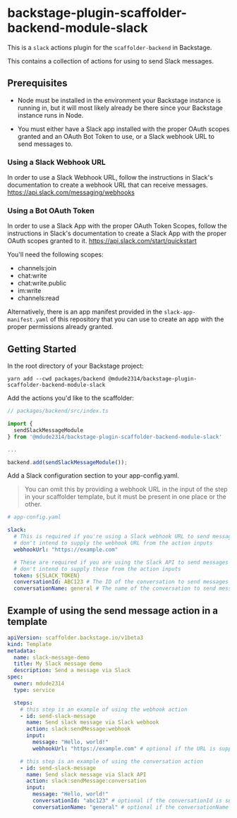 # backstage-plugin-scaffolder-backend-module-slack

This is a `slack` actions plugin for the `scaffolder-backend` in Backstage.

This contains a collection of actions for using to send Slack messages.

## Prerequisites

- Node must be installed in the environment your Backstage instance is running in, but it will most likely already be there since your Backstage instance runs in Node.

- You must either have a Slack app installed with the proper OAuth scopes granted and an OAuth Bot Token to use, or a Slack webhook URL to send messages to.

### Using a Slack Webhook URL

In order to use a Slack Webhook URL, follow the instructions in Slack's documentation to create a webhook URL that can receive messages. https://api.slack.com/messaging/webhooks

### Using a Bot OAuth Token

In order to use a Slack App with the proper OAuth Token Scopes, follow the instructions in Slack's documentation to create a Slack App with the proper OAuth scopes granted to it. https://api.slack.com/start/quickstart

You'll need the following scopes:

- channels:join
- chat:write
- chat:write.public
- im:write
- channels:read

Alternatively, there is an app manifest provided in the `slack-app-manifest.yaml` of this repository that you can use to create an app with the proper permissions already granted.

## Getting Started

In the root directory of your Backstage project:

```shell
yarn add --cwd packages/backend @mdude2314/backstage-plugin-scaffolder-backend-module-slack
```

Add the actions you'd like to the scaffolder:

```typescript
// packages/backend/src/index.ts

import {
  sendSlackMessageModule
} from '@mdude2314/backstage-plugin-scaffolder-backend-module-slack'

...

backend.add(sendSlackMessageModule());

```

Add a Slack configuration section to your app-config.yaml.

> You can omit this by providing a webhook URL in the input of the step in your scaffolder template, but it must be present in one place or the other.

```yaml
# app-config.yaml

slack:
  # This is required if you're using a Slack webhook URL to send messages and you
  # don't intend to supply the webhook URL from the action inputs
  webhookUrl: "https://example.com"

  # These are required if you are using the Slack API to send messages and you
  # don't intend to supply these from the action inputs
  token: ${SLACK_TOKEN}
  conversationId: ABC123 # The ID of the conversation to send messages to. Either this or the conversationName are required here if you don't intend to supply either from the action inputs
  conversationName: general # The name of the conversation to send messages to. Either this or the conversationId are rqeuired here if you don't intend to supply either from the action inputs
```

## Example of using the send message action in a template

```yaml
apiVersion: scaffolder.backstage.io/v1beta3
kind: Template
metadata:
  name: slack-message-demo
  title: My Slack message demo
  description: Send a message via Slack
spec:
  owner: mdude2314
  type: service

  steps:
    # this step is an example of using the webhook action
    - id: send-slack-message
      name: Send slack message via Slack webhook
      action: slack:sendMessage:webhook
      input:
        message: "Hello, world!"
        webhookUrl: "https://example.com" # optional if the URL is supplied in the app-config.yaml

    # this step is an example of using the conversation action
    - id: send-slack-message
      name: Send slack message via Slack API
      action: slack:sendMessage:conversation
      input:
        message: "Hello, world!"
        conversationId: "abc123" # optional if the conversationId is supplied in the app-config.yaml, or the conversationName is supplied at all
        conversationName: "general" # optional if the conversationName is supplied in the app-config.yaml, or the conversationId is supplied at all
```
